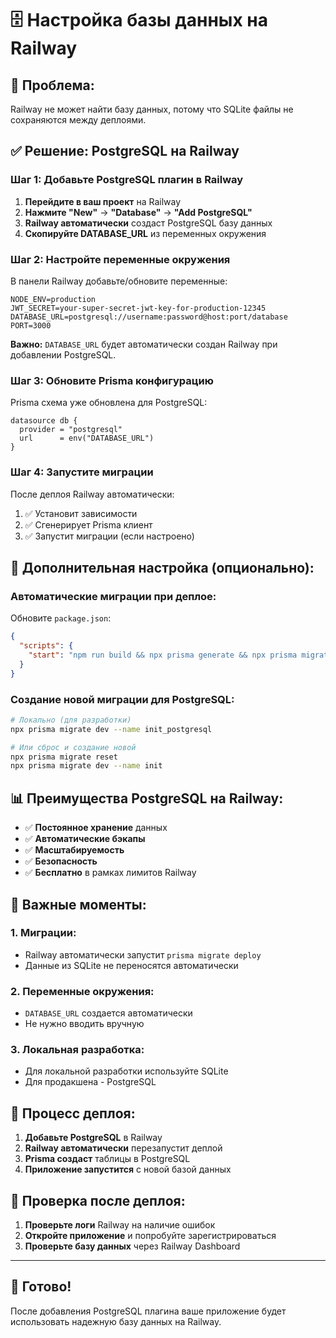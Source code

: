 # 🗄️ Настройка базы данных на Railway

## 🎯 **Проблема:**
Railway не может найти базу данных, потому что SQLite файлы не сохраняются между деплоями.

## ✅ **Решение: PostgreSQL на Railway**

### **Шаг 1: Добавьте PostgreSQL плагин в Railway**

1. **Перейдите в ваш проект** на Railway
2. **Нажмите "New"** → **"Database"** → **"Add PostgreSQL"**
3. **Railway автоматически** создаст PostgreSQL базу данных
4. **Скопируйте DATABASE_URL** из переменных окружения

### **Шаг 2: Настройте переменные окружения**

В панели Railway добавьте/обновите переменные:

```
NODE_ENV=production
JWT_SECRET=your-super-secret-jwt-key-for-production-12345
DATABASE_URL=postgresql://username:password@host:port/database
PORT=3000
```

**Важно:** `DATABASE_URL` будет автоматически создан Railway при добавлении PostgreSQL.

### **Шаг 3: Обновите Prisma конфигурацию**

Prisma схема уже обновлена для PostgreSQL:
```prisma
datasource db {
  provider = "postgresql"
  url      = env("DATABASE_URL")
}
```

### **Шаг 4: Запустите миграции**

После деплоя Railway автоматически:
1. ✅ Установит зависимости
2. ✅ Сгенерирует Prisma клиент
3. ✅ Запустит миграции (если настроено)

## 🔧 **Дополнительная настройка (опционально):**

### **Автоматические миграции при деплое:**

Обновите `package.json`:
```json
{
  "scripts": {
    "start": "npm run build && npx prisma generate && npx prisma migrate deploy && node ./server/bin/www"
  }
}
```

### **Создание новой миграции для PostgreSQL:**

```bash
# Локально (для разработки)
npx prisma migrate dev --name init_postgresql

# Или сброс и создание новой
npx prisma migrate reset
npx prisma migrate dev --name init
```

## 📊 **Преимущества PostgreSQL на Railway:**

- ✅ **Постоянное хранение** данных
- ✅ **Автоматические бэкапы**
- ✅ **Масштабируемость**
- ✅ **Безопасность**
- ✅ **Бесплатно** в рамках лимитов Railway

## 🚨 **Важные моменты:**

### **1. Миграции:**
- Railway автоматически запустит `prisma migrate deploy`
- Данные из SQLite не переносятся автоматически

### **2. Переменные окружения:**
- `DATABASE_URL` создается автоматически
- Не нужно вводить вручную

### **3. Локальная разработка:**
- Для локальной разработки используйте SQLite
- Для продакшена - PostgreSQL

## 🔄 **Процесс деплоя:**

1. **Добавьте PostgreSQL** в Railway
2. **Railway автоматически** перезапустит деплой
3. **Prisma создаст** таблицы в PostgreSQL
4. **Приложение запустится** с новой базой данных

## 📝 **Проверка после деплоя:**

1. **Проверьте логи** Railway на наличие ошибок
2. **Откройте приложение** и попробуйте зарегистрироваться
3. **Проверьте базу данных** через Railway Dashboard

---

## 🎉 **Готово!**

После добавления PostgreSQL плагина ваше приложение будет использовать надежную базу данных на Railway.
